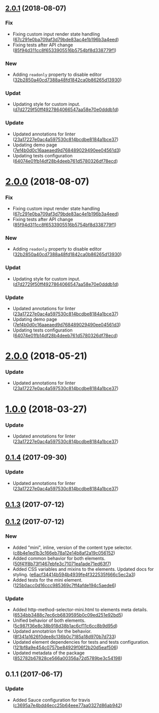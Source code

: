 <a name="2.0.1"></a>
## [2.0.1](https://github.com/advanced-rest-client/http-method-selector/compare/0.1.2...2.0.1) (2018-08-07)


### Fix

* Fixing custom input render state handling ([67c291e0ba709af3d79bde83ac4e1b196b3a4eed](https://github.com/advanced-rest-client/http-method-selector/commit/67c291e0ba709af3d79bde83ac4e1b196b3a4eed))
* Fixing tests after API change ([85f94d311cc8f6533905516b5754bf8d338779f1](https://github.com/advanced-rest-client/http-method-selector/commit/85f94d311cc8f6533905516b5754bf8d338779f1))

### New

* Adding `readonly` property to disable editor ([32b2850a40cd7388a48fd1842ca0b86265d13930](https://github.com/advanced-rest-client/http-method-selector/commit/32b2850a40cd7388a48fd1842ca0b86265d13930))

### Updat

* Updating style for custom input. ([d7d2729f50ff4927864066547aa58e70e0dddb1d](https://github.com/advanced-rest-client/http-method-selector/commit/d7d2729f50ff4927864066547aa58e70e0dddb1d))

### Update

* Updated annotations for linter ([23a17227e0ac4a597530c814bcdbe8184a1bce37](https://github.com/advanced-rest-client/http-method-selector/commit/23a17227e0ac4a597530c814bcdbe8184a1bce37))
* Updating demo page ([7ef4b0d0c16aaeaed9d768489029490ee04561d3](https://github.com/advanced-rest-client/http-method-selector/commit/7ef4b0d0c16aaeaed9d768489029490ee04561d3))
* Updating tests configuration ([64074e01fb14df28b4deeb761d5780326df78ecd](https://github.com/advanced-rest-client/http-method-selector/commit/64074e01fb14df28b4deeb761d5780326df78ecd))



<a name="2.0.0"></a>
# [2.0.0](https://github.com/advanced-rest-client/http-method-selector/compare/0.1.2...2.0.0) (2018-08-07)


### Fix

* Fixing custom input render state handling ([67c291e0ba709af3d79bde83ac4e1b196b3a4eed](https://github.com/advanced-rest-client/http-method-selector/commit/67c291e0ba709af3d79bde83ac4e1b196b3a4eed))
* Fixing tests after API change ([85f94d311cc8f6533905516b5754bf8d338779f1](https://github.com/advanced-rest-client/http-method-selector/commit/85f94d311cc8f6533905516b5754bf8d338779f1))

### New

* Adding `readonly` property to disable editor ([32b2850a40cd7388a48fd1842ca0b86265d13930](https://github.com/advanced-rest-client/http-method-selector/commit/32b2850a40cd7388a48fd1842ca0b86265d13930))

### Updat

* Updating style for custom input. ([d7d2729f50ff4927864066547aa58e70e0dddb1d](https://github.com/advanced-rest-client/http-method-selector/commit/d7d2729f50ff4927864066547aa58e70e0dddb1d))

### Update

* Updated annotations for linter ([23a17227e0ac4a597530c814bcdbe8184a1bce37](https://github.com/advanced-rest-client/http-method-selector/commit/23a17227e0ac4a597530c814bcdbe8184a1bce37))
* Updating demo page ([7ef4b0d0c16aaeaed9d768489029490ee04561d3](https://github.com/advanced-rest-client/http-method-selector/commit/7ef4b0d0c16aaeaed9d768489029490ee04561d3))
* Updating tests configuration ([64074e01fb14df28b4deeb761d5780326df78ecd](https://github.com/advanced-rest-client/http-method-selector/commit/64074e01fb14df28b4deeb761d5780326df78ecd))



<a name="2.0.0"></a>
# [2.0.0](https://github.com/advanced-rest-client/http-method-selector/compare/0.1.2...2.0.0) (2018-05-21)


### Update

* Updated annotations for linter ([23a17227e0ac4a597530c814bcdbe8184a1bce37](https://github.com/advanced-rest-client/http-method-selector/commit/23a17227e0ac4a597530c814bcdbe8184a1bce37))



<a name="1.0.0"></a>
# [1.0.0](https://github.com/advanced-rest-client/http-method-selector/compare/0.1.2...1.0.0) (2018-03-27)


### Update

* Updated annotations for linter ([23a17227e0ac4a597530c814bcdbe8184a1bce37](https://github.com/advanced-rest-client/http-method-selector/commit/23a17227e0ac4a597530c814bcdbe8184a1bce37))



<a name="0.1.4"></a>
## [0.1.4](https://github.com/advanced-rest-client/http-method-selector/compare/0.1.2...0.1.4) (2017-09-30)


### Update

* Updated annotations for linter ([23a17227e0ac4a597530c814bcdbe8184a1bce37](https://github.com/advanced-rest-client/http-method-selector/commit/23a17227e0ac4a597530c814bcdbe8184a1bce37))



<a name="0.1.3"></a>
## [0.1.3](https://github.com/advanced-rest-client/http-method-selector/compare/0.1.2...v0.1.3) (2017-07-12)




<a name="0.1.2"></a>
## [0.1.2](https://github.com/advanced-rest-client/http-method-selector/compare/0.1.1...v0.1.2) (2017-07-12)


### New

* Added "mini", inline, version of the content type selector. ([c8b4e1ed1b3c166eb78a12e14b8af2a19c056152](https://github.com/advanced-rest-client/http-method-selector/commit/c8b4e1ed1b3c166eb78a12e14b8af2a19c056152))
* Added common behavior for both elements. ([50f41f8b73f1467ebfe3c71071ea1ade71ed63f7](https://github.com/advanced-rest-client/http-method-selector/commit/50f41f8b73f1467ebfe3c71071ea1ade71ed63f7))
* Added CSS variables and mixins to the elements. Updated docs for styling. ([e6acf34414b594b4939fe4f322535f666c5ec2a3](https://github.com/advanced-rest-client/http-method-selector/commit/e6acf34414b594b4939fe4f322535f666c5ec2a3))
* Added tests for the mini element. ([125b0acc0d16ccc985369c7ff4afde194c5aede6](https://github.com/advanced-rest-client/http-method-selector/commit/125b0acc0d16ccc985369c7ff4afde194c5aede6))

### Update

* Added http-method-selector-mini.html to elements meta details. ([6534bb3488c7ec6cb6839595b0c09ed251e92bd5](https://github.com/advanced-rest-client/http-method-selector/commit/6534bb3488c7ec6cb6839595b0c09ed251e92bd5))
* Unified behavior of both elements. ([5c987f36e8c38b918d38b1ac6cf11c6cc8b9d95d](https://github.com/advanced-rest-client/http-method-selector/commit/5c987f36e8c38b918d38b1ac6cf11c6cc8b9d95d))
* Updated annotatrion for the behavior. ([8f341a1626f0dee8c136b0c7185a18d970b7d733](https://github.com/advanced-rest-client/http-method-selector/commit/8f341a1626f0dee8c136b0c7185a18d970b7d733))
* Updated element dependencies for tests and tests configuration. ([121bf8a9e454c0757be84929f06f2b20d5eaf506](https://github.com/advanced-rest-client/http-method-selector/commit/121bf8a9e454c0757be84929f06f2b20d5eaf506))
* Updated metadata of the package ([852782b67828ce566a00356a72d5789be3c54198](https://github.com/advanced-rest-client/http-method-selector/commit/852782b67828ce566a00356a72d5789be3c54198))



<a name="0.1.1"></a>
## 0.1.1 (2017-06-17)


### Update

* Added Sauce configuration for travis ([c3695a7e4bdd4ecc25b64eee77aa0327d86ab942](https://github.com/advanced-rest-client/http-method-selector/commit/c3695a7e4bdd4ecc25b64eee77aa0327d86ab942))



